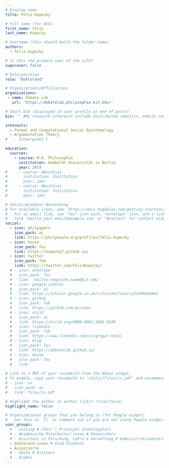 ```yaml
---
# Display name
title: Felix Kopecky

# Full name (for SEO)
first_name: Felix
last_name: Kopecky

# Username (this should match the folder name)
authors:
  - felix.kopecky

# Is this the primary user of the site?
superuser: false

# Role/position
role: "Doktorand" 

# Organizations/Affiliations
organizations:
 - name: Debate Lab
   url: 'https://debatelab.philosophie.kit.edu/'

# Short bio (displayed in user profile at end of posts)
bio: '' #My research interests include distributed robotics, mobile computing and programmable matter.

interests:
  - Formal and Computational Social Epistemology
  - Argumentation Theory
#   - Schwerpunkt C

education:
  courses:
    - course: M.A. Philosophie
      institution: Humboldt-Universität zu Berlin
      year: 2019
#     - course: Abschluss
#       institution: Institution
#       year: Jahr
#     - course: Abschluss
#       institution: Institution
#       year: Jahr

# Social/Academic Networking
# For available icons, see: https://docs.hugoblox.com/getting-started/page-builder/#icons
#   For an email link, use "fas" icon pack, "envelope" icon, and a link in the
#   form "mailto:your-email@example.com" or "#contact" for contact widget.
social:
  - icon: philpapers
    icon_pack: ai
    link: https://philpeople.org/profiles/felix-kopecky
  - icon: house
    icon_pack: fas
    link: https://kopeckyf.github.io/
  - icon: twitter
    icon_pack: fab
    link: https://twitter.com/FelixKopecky/
  # - icon: envelope
  #   icon_pack: fas
  #   link: 'mailto:template.name@kit.edu'
  # - icon: google-scholar
  #   icon_pack: ai
  #   link: https://scholar.google.co.uk/citations?user=sIwtMXoAAAAJ
  # - icon: github
  #   icon_pack: fab
  #   link: https://github.com/gcushen
  # - icon: orcid
  #   icon_pack: ai
  #   link: https://orcid.org/0000-0001-5802-5030
  # - icon: linkedin
  #   icon_pack: fab
  #   link: https://www.linkedin.com/in/gregor-betz/
  # - icon: blog
  #   icon_pack: fas
  #   link: https://debatelab.github.io/    
  # - icon: house
  #   icon_pack: fas
  #   link: 
  
# Link to a PDF of your resume/CV from the About widget.
# To enable, copy your resume/CV to `static/files/cv.pdf` and uncomment the lines below.
# - icon: cv
#   icon_pack: ai
#   link: files/cv.pdf

# Highlight the author in author lists? (true/false)
highlight_name: false

# Organizational groups that you belong to (for People widget)
#   Set this to `[]` or comment out if you are not using People widget.
user_groups:
  # - Leitung # Chair | Principal Investigators
  # - Akademische Mitarbeiter:innen # Researchers
  # - Assistenz in Forschung, Lehre & Verwaltung # Administrationministration
  - Doktorand:innen # Grad Students
  - Assoziierte 
  # - Gäste # Visitors
  # - Alumni
---
```


